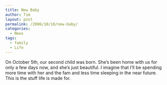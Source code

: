 ```yaml
---
title: New Baby
author: Tim
layout: post
permalink: /2006/10/10/new-baby/
categories:
  - News
tags:
  - family
  - Life
---
```

On October 5th, our second child was born. She&#8217;s been home with us for only a few days now, and she&#8217;s just beautiful. I imagine that I&#8217;ll be spending more time with her and the fam and less time sleeping in the near future. This is the stuff life is made for.
